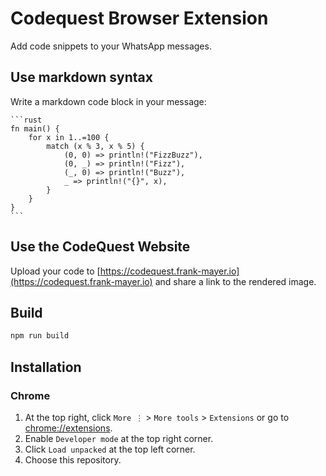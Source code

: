 # Codequest Browser Extension

Add code snippets to your WhatsApp messages.

## Use markdown syntax

Write a markdown code block in your message:

<pre><code>```rust
fn main() {
    for x in 1..=100 {
        match (x % 3, x % 5) {
            (0, 0) => println!("FizzBuzz"),
            (0, _) => println!("Fizz"),
            (_, 0) => println!("Buzz"),
            _ => println!("{}", x),
        }
    }
}
```</code></pre>

## Use the CodeQuest Website

Upload your code to [https://codequest.frank-mayer.io](https://codequest.frank-mayer.io) and share a link to the rendered image.

## Build

```bash
npm run build
```

## Installation

### Chrome

1. At the top right, click `More ⋮` > `More tools` > `Extensions` or go to [chrome://extensions](chrome://extensions).
2. Enable `Developer mode` at the top right corner.
3. Click `Load unpacked` at the top left corner.
4. Choose this repository.
